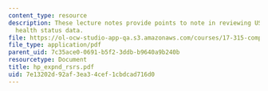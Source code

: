 ```yaml
---
content_type: resource
description: These lecture notes provide points to note in reviewing US and comparitive
  health status data.
file: https://ol-ocw-studio-app-qa.s3.amazonaws.com/courses/17-315-comparative-health-policy-fall-2004/7e13202d92af3ea34cef1cbdcad716d0_hp_expnd_rsrs.pdf
file_type: application/pdf
parent_uid: 7c35ace0-0691-b5f2-3ddb-b9640a9b240b
resourcetype: Document
title: hp_expnd_rsrs.pdf
uid: 7e13202d-92af-3ea3-4cef-1cbdcad716d0
---
```

